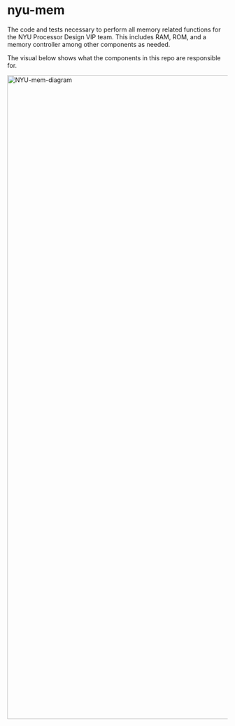 # nyu-mem
The code and tests necessary to perform all memory related functions for the
NYU Processor Design VIP team. This includes RAM, ROM, and a memory
controller among other components as needed.

The visual below shows what the components in this repo are responsible for.

<img width="1470" alt="NYU-mem-diagram" src="https://user-images.githubusercontent.com/15825280/223213685-0a68827b-3431-4f53-80e9-ac2f422e81f3.png">
